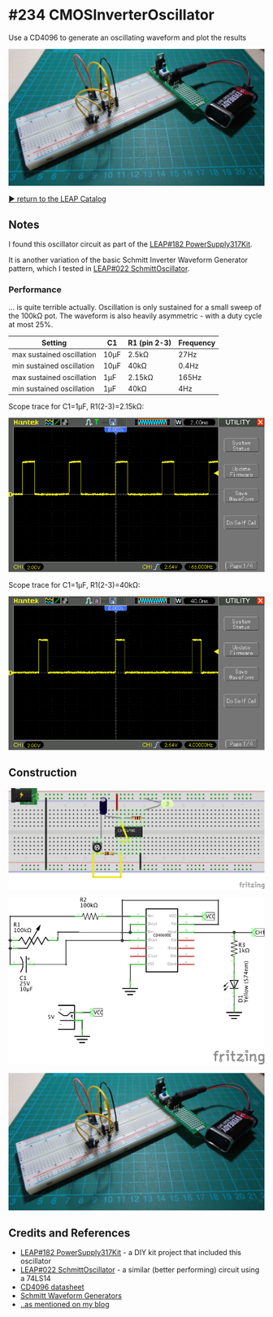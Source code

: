 # #234 CMOSInverterOscillator

Use a CD4096 to generate an oscillating waveform and plot the results

![Build](./assets/CMOSInverterOscillator_build.jpg?raw=true)

[:arrow_forward: return to the LEAP Catalog](https://leap.tardate.com)

## Notes

I found this oscillator circuit as part of the [LEAP#182 PowerSupply317Kit](../PowerSupply317Kit).

It is another variation of the basic Schmitt Inverter Waveform Generator pattern,
which I tested in [LEAP#022 SchmittOscillator](../SchmittOscillator).

### Performance

... is quite terrible actually. Oscillation is only sustained for a small sweep of the 100kΩ pot.
The waveform is also heavily asymmetric - with a duty cycle at most 25%.

| Setting                   | C1   | R1 (pin 2-3) | Frequency |
|---------------------------|------|--------------|-----------|
| max sustained oscillation | 10µF | 2.5kΩ        | 27Hz      |
| min sustained oscillation | 10µF | 40kΩ         | 0.4Hz     |
| max sustained oscillation | 1µF  | 2.15kΩ       | 165Hz     |
| min sustained oscillation | 1µF  | 40kΩ         | 4Hz       |


Scope trace for C1=1µF, R1(2-3)=2.15kΩ:

![1uf_2k](./assets/1uf_2k.gif?raw=true)

Scope trace for C1=1µF, R1(2-3)=40kΩ:

![1uf_40k](./assets/1uf_40k.gif?raw=true)


## Construction

![Breadboard](./assets/CMOSInverterOscillator_bb.jpg?raw=true)

![The Schematic](./assets/CMOSInverterOscillator_schematic.jpg?raw=true)

![Build](./assets/CMOSInverterOscillator_build.jpg?raw=true)

## Credits and References
* [LEAP#182 PowerSupply317Kit](../PowerSupply317Kit) - a DIY kit project that included this oscillator
* [LEAP#022 SchmittOscillator](../SchmittOscillator) - a similar (better performing) circuit using a 74LS14
* [CD4096 datasheet](http://www.alldatasheet.com/datasheet-pdf/pdf/66451/INTERSIL/CD4096BMS.html)
* [Schmitt Waveform Generators](http://www.electronics-tutorials.ws/waveforms/generators.html)
* [..as mentioned on my blog](https://blog.tardate.com/2017/01/leap234-cmos-inverter-oscillator.html)

